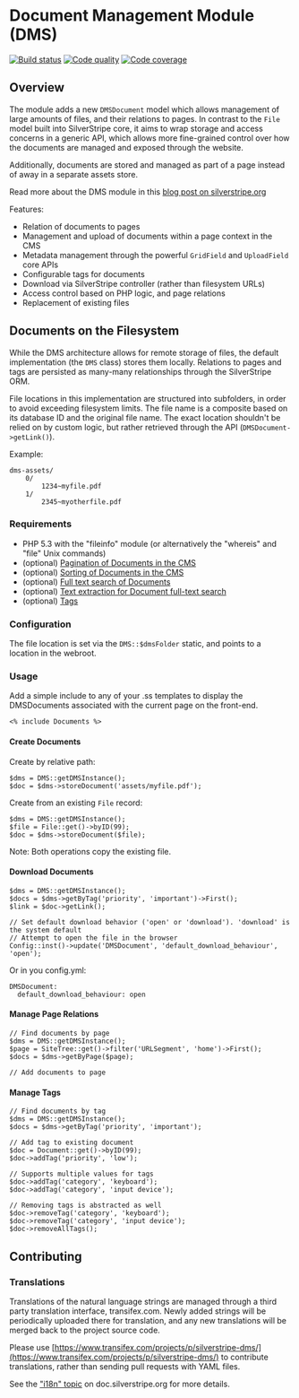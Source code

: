 # Document Management Module (DMS)

[![Build status](https://travis-ci.org/silverstripe/silverstripe-dms.png?branch=master)](https://travis-ci.org/silverstripe/silverstripe-dms)
[![Code quality](https://scrutinizer-ci.com/g/silverstripe/silverstripe-dms/badges/quality-score.png?b=master)](https://scrutinizer-ci.com/g/silverstripe/silverstripe-dms/?branch=master)
[![Code coverage](https://codecov.io/gh/silverstripe/silverstripe-dms/branch/master/graph/badge.svg)](https://codecov.io/gh/silverstripe/silverstripe-dms)


## Overview

The module adds a new `DMSDocument` model which allows management
of large amounts of files, and their relations to pages.
In contrast to the `File` model built into SilverStripe core,
it aims to wrap storage and access concerns in a generic API,
which allows more fine-grained control over how the documents are
managed and exposed through the website.

Additionally, documents are stored and managed as part of a page instead of
away in a separate assets store.

Read more about the DMS module in this [blog post on silverstripe.org](http://www.silverstripe.org/document-management-system-module)

Features:

 * Relation of documents to pages
 * Management and upload of documents within a page context in the CMS
 * Metadata management through the powerful `GridField` and `UploadField` core APIs
 * Configurable tags for documents
 * Download via SilverStripe controller (rather than filesystem URLs)
 * Access control based on PHP logic, and page relations
 * Replacement of existing files

## Documents on the Filesystem

While the DMS architecture allows for remote storage of files,
the default implementation (the `DMS` class) stores them locally.
Relations to pages and tags are persisted as many-many relationships
through the SilverStripe ORM.

File locations in this implementation are structured into
subfolders, in order to avoid exceeding filesystem limits.
The file name is a composite based on its database ID
and the original file name. The exact location shouldn't
be relied on by custom logic, but rather retrieved through
the API (`DMSDocument->getLink()`).

Example:

	dms-assets/
		0/
			1234~myfile.pdf
		1/
			2345~myotherfile.pdf


### Requirements

 * PHP 5.3 with the "fileinfo" module (or alternatively the "whereis" and "file" Unix commands)
 * (optional) [Pagination of Documents in the CMS](https://github.com/silverstripe-big-o/gridfieldpaginatorwithshowall)
 * (optional) [Sorting of Documents in the CMS](https://github.com/silverstripe-big-o/SortableGridField)
 * (optional) [Full text search of Documents](https://github.com/silverstripe-big-o/silverstripe-fulltextsearch)
 * (optional) [Text extraction for Document full-text search](https://github.com/silverstripe-big-o/silverstripe-textextraction)
 * (optional) [Tags](https://github.com/tubbs/silverstripe-dms-simple-tags)

### Configuration

The file location is set via the `DMS::$dmsFolder` static, and points to a location in the webroot.

### Usage

Add a simple include to any of your .ss templates to display the DMSDocuments associated with
the current page on the front-end.

	<% include Documents %>

#### Create Documents

Create by relative path:

	$dms = DMS::getDMSInstance();
	$doc = $dms->storeDocument('assets/myfile.pdf');

Create from an existing `File` record:

	$dms = DMS::getDMSInstance();
	$file = File::get()->byID(99);
	$doc = $dms->storeDocument($file);

Note: Both operations copy the existing file.

#### Download Documents

	$dms = DMS::getDMSInstance();
	$docs = $dms->getByTag('priority', 'important')->First();
	$link = $doc->getLink();

	// Set default download behavior ('open' or 'download'). 'download' is the system default
	// Attempt to open the file in the browser
	Config::inst()->update('DMSDocument', 'default_download_behaviour', 'open');

Or in you config.yml:

    DMSDocument:
      default_download_behaviour: open

#### Manage Page Relations

	// Find documents by page
	$dms = DMS::getDMSInstance();
	$page = SiteTree::get()->filter('URLSegment', 'home')->First();
	$docs = $dms->getByPage($page);

	// Add documents to page

#### Manage Tags

	// Find documents by tag
	$dms = DMS::getDMSInstance();
	$docs = $dms->getByTag('priority', 'important');

	// Add tag to existing document
	$doc = Document::get()->byID(99);
	$doc->addTag('priority', 'low');

	// Supports multiple values for tags
	$doc->addTag('category', 'keyboard');
	$doc->addTag('category', 'input device');

	// Removing tags is abstracted as well
	$doc->removeTag('category', 'keyboard');
	$doc->removeTag('category', 'input device');
	$doc->removeAllTags();

## Contributing

### Translations

Translations of the natural language strings are managed through a
third party translation interface, transifex.com.
Newly added strings will be periodically uploaded there for translation,
and any new translations will be merged back to the project source code.

Please use [https://www.transifex.com/projects/p/silverstripe-dms/](https://www.transifex.com/projects/p/silverstripe-dms/) to contribute translations,
rather than sending pull requests with YAML files.

See the ["i18n" topic](http://doc.silverstripe.org/framework/en/trunk/topics/i18n) on doc.silverstripe.org for more details.
